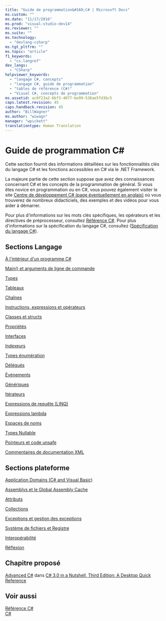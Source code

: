```yaml
---
title: "Guide de programmation&#160;C# | Microsoft Docs"
ms.custom: ""
ms.date: "11/17/2016"
ms.prod: "visual-studio-dev14"
ms.reviewer: ""
ms.suite: ""
ms.technology: 
  - "devlang-csharp"
ms.tgt_pltfrm: ""
ms.topic: "article"
f1_keywords: 
  - "cs.langref"
dev_langs: 
  - "CSharp"
helpviewer_keywords: 
  - "langage C#, concepts"
  - "langage C#, guide de programmation"
  - "tables de référence (C#)"
  - "Visual C#, concepts de programmation"
ms.assetid: ac0f23a2-6bf3-4077-be99-538ae5fd3bc5
caps.latest.revision: 45
caps.handback.revision: 45
author: "BillWagner"
ms.author: "wiwagn"
manager: "wpickett"
translationtype: Human Translation
---
```

# Guide de programmation&#160;C#
Cette section fournit des informations détaillées sur les fonctionnalités clés du langage C\# et les fonctions accessibles en C\# via le .NET Framework.  
  
 La majeure partie de cette section suppose que avez des connaissances concernant C\# et les concepts de la programmation de général.  Si vous êtes novice en programmation ou en C\#, vous pouvez également visiter le site [Centre de développement C\# \(page éventuellement en anglais\)](http://go.microsoft.com/fwlink/?linkid=95125) où vous trouverez de nombreux didacticiels, des exemples et des vidéos pour vous aider à démarrer.  
  
 Pour plus d'informations sur les mots clés spécifiques, les opérateurs et les directives de préprocesseur, consultez [Référence C\#](../../csharp/language-reference/index.md).  Pour plus d'informations sur la spécification du langage C\#, consultez \([Spécification du langage C\#](../../csharp/language-reference/language-specification.md)\).  
  
## Sections Langage  
 [À l'intérieur d'un programme C\#](../../csharp/programming-guide/inside-a-program/index.md)  
  
 [Main\(\) et arguments de ligne de commande](../../csharp/programming-guide/main-and-command-args/main-and-command-line-arguments.md)  
  
 [Types](../../csharp/programming-guide/types/index.md)  
  
 [Tableaux](../../csharp/programming-guide/arrays/index.md)  
  
 [Chaînes](../../csharp/programming-guide/strings/index.md)  
  
 [Instructions, expressions et opérateurs](../../csharp/programming-guide/statements-expressions-operators/index.md)  
  
 [Classes et structs](../../csharp/programming-guide/classes-and-structs/index.md)  
  
 [Propriétés](../../csharp/programming-guide/classes-and-structs/properties.md)  
  
 [Interfaces](../../csharp/programming-guide/interfaces/index.md)  
  
 [Indexeurs](../../csharp/programming-guide/indexers/index.md)  
  
 [Types énumération](../../csharp/programming-guide/enumeration-types.md)  
  
 [Délégués](../../csharp/programming-guide/delegates/index.md)  
  
 [Événements](../../csharp/programming-guide/events/index.md)  
  
 [Génériques](../../csharp/programming-guide/generics/index.md)  
  
 [Itérateurs](../Topic/Iterators%20\(C%23%20and%20Visual%20Basic\).md)  
  
 [Expressions de requête \(LINQ\)](../../csharp/programming-guide/linq-query-expressions/index.md)  
  
 [Expressions lambda](../../csharp/programming-guide/statements-expressions-operators/lambda-expressions.md)  
  
 [Espaces de noms](../../csharp/programming-guide/namespaces/index.md)  
  
 [Types Nullable](../../csharp/programming-guide/nullable-types/index.md)  
  
 [Pointeurs et code unsafe](../../csharp/programming-guide/unsafe-code-pointers/index.md)  
  
 [Commentaires de documentation XML](../../csharp/programming-guide/xmldoc/xml-documentation-comments.md)  
  
## Sections plateforme  
 [Application Domains \(C\# and Visual Basic\)](http://msdn.microsoft.com/fr-fr/1bc2939a-79db-4a4a-a677-4a2ce6de2b1e)  
  
 [Assemblys et le Global Assembly Cache](../Topic/Assemblies%20and%20the%20Global%20Assembly%20Cache%20\(C%23%20and%20Visual%20Basic\).md)  
  
 [Attributs](../Topic/Attributes%20\(C%23%20and%20Visual%20Basic\).md)  
  
 [Collections](../Topic/Collections%20\(C%23%20and%20Visual%20Basic\).md)  
  
 [Exceptions et gestion des exceptions](../../csharp/programming-guide/exceptions/exceptions-and-exception-handling.md)  
  
 [Système de fichiers et Registre](../../csharp/programming-guide/file-system/file-system-and-the-registry.md)  
  
 [Interopérabilité](../../csharp/programming-guide/interop/interoperability.md)  
  
 [Réflexion](../Topic/Reflection%20\(C%23%20and%20Visual%20Basic\).md)  
  
## Chapitre proposé  
 [Advanced C\#](http://go.microsoft.com/fwlink/?LinkId=195407) dans [C\# 3.0 in a Nutshell, Third Edition: A Desktop Quick Reference](http://go.microsoft.com/fwlink/?LinkId=195406)  
  
## Voir aussi  
 [Référence C\#](../../csharp/language-reference/index.md)   
 [C\#](../../csharp/csharp.md)